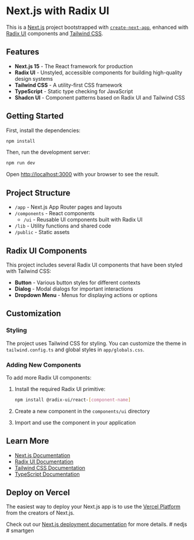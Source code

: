 # Next.js with Radix UI

This is a [Next.js](https://nextjs.org/) project bootstrapped with [`create-next-app`](https://github.com/vercel/next.js/tree/canary/packages/create-next-app), enhanced with [Radix UI](https://www.radix-ui.com/) components and [Tailwind CSS](https://tailwindcss.com/).

## Features

- **Next.js 15** - The React framework for production
- **Radix UI** - Unstyled, accessible components for building high-quality design systems
- **Tailwind CSS** - A utility-first CSS framework
- **TypeScript** - Static type checking for JavaScript
- **Shadcn UI** - Component patterns based on Radix UI and Tailwind CSS

## Getting Started

First, install the dependencies:

```bash
npm install
```

Then, run the development server:

```bash
npm run dev
```

Open [http://localhost:3000](http://localhost:3000) with your browser to see the result.

## Project Structure

- `/app` - Next.js App Router pages and layouts
- `/components` - React components
  - `/ui` - Reusable UI components built with Radix UI
- `/lib` - Utility functions and shared code
- `/public` - Static assets

## Radix UI Components

This project includes several Radix UI components that have been styled with Tailwind CSS:

- **Button** - Various button styles for different contexts
- **Dialog** - Modal dialogs for important interactions
- **Dropdown Menu** - Menus for displaying actions or options

## Customization

### Styling

The project uses Tailwind CSS for styling. You can customize the theme in `tailwind.config.ts` and global styles in `app/globals.css`.

### Adding New Components

To add more Radix UI components:

1. Install the required Radix UI primitive:
   ```bash
   npm install @radix-ui/react-[component-name]
   ```

2. Create a new component in the `components/ui` directory
3. Import and use the component in your application

## Learn More

- [Next.js Documentation](https://nextjs.org/docs)
- [Radix UI Documentation](https://www.radix-ui.com/docs/primitives/overview/introduction)
- [Tailwind CSS Documentation](https://tailwindcss.com/docs)
- [TypeScript Documentation](https://www.typescriptlang.org/docs/)

## Deploy on Vercel

The easiest way to deploy your Next.js app is to use the [Vercel Platform](https://vercel.com/new?utm_medium=default-template&filter=next.js&utm_source=create-next-app&utm_campaign=create-next-app-readme) from the creators of Next.js.

Check out our [Next.js deployment documentation](https://nextjs.org/docs/app/building-your-application/deploying) for more details.
#   n e d j s  
 #   s m a r t g e n  
 